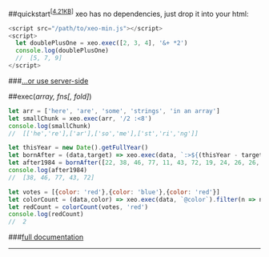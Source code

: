 ##quickstart<sup>[<a href="https://github.com/spliced/xeo/blob/master/xeo-min.js">4.21KB</a>]</sup>
xeo has no dependencies, just drop it into your html:
```javascript
<script src="/path/to/xeo-min.js"></script>
<script>
  let doublePlusOne = xeo.exec([2, 3, 4], '&+ *2')
  console.log(doublePlusOne)
  //  [5, 7, 9]
</script>
```

###<a href="https://www.npmjs.com/package/xeo">...or use server-side</a>

##exec(<i>array, fns[, fold]</i>)
```javascript
let arr = ['here', 'are', 'some', 'strings', 'in an array']
let smallChunk = xeo.exec(arr, '/2 :<8')
console.log(smallChunk)
//  [['he','re'],['ar'],['so','me'],['st','ri','ng']]
```

```javascript
let thisYear = new Date().getFullYear()
let bornAfter = (data,target) => xeo.exec(data, `:>${(thisYear - target)}`)
let after1984 = bornAfter([22, 38, 46, 77, 11, 43, 72, 19, 24, 26, 26, 22], 1984)
console.log(after1984)
//  [38, 46, 77, 43, 72]
```

```javascript
let votes = [{color: 'red'},{color: 'blue'},{color: 'red'}]
let colorCount = (data,color) => xeo.exec(data, `@color`).filter(n => n[0]===color).length
let redCount = colorCount(votes, 'red')
console.log(redCount)
//  2
```
###[full documentation](http://codepen.io/spliced/full/BQMMBX/)
* * *
